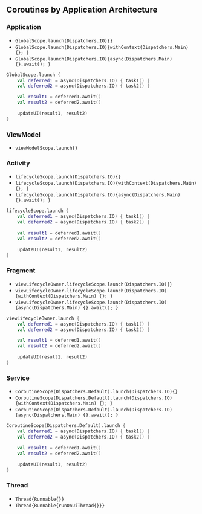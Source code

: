 ## Coroutines by Application Architecture
### Application
- `GlobalScope.launch(Dispatchers.IO){}`
- `GlobalScope.launch(Dispatchers.IO){withContext(Dispatchers.Main) {}; }`
- `GlobalScope.launch(Dispatchers.IO){async(Dispatchers.Main) {}.await(); }`

```kts
GlobalScope.launch {
    val deferred1 = async(Dispatchers.IO) { task1() }
    val deferred2 = async(Dispatchers.IO) { task2() }

    val result1 = deferred1.await()
    val result2 = deferred2.await()

    updateUI(result1, result2)
}
```

### ViewModel
- `viewModelScope.launch{}`
  
### Activity
- `lifecycleScope.launch(Dispatchers.IO){}`
- `lifecycleScope.launch(Dispatchers.IO){withContext(Dispatchers.Main) {}; }`
- `lifecycleScope.launch(Dispatchers.IO){async(Dispatchers.Main) {}.await(); }`

```kts
lifecycleScope.launch {
    val deferred1 = async(Dispatchers.IO) { task1() }
    val deferred2 = async(Dispatchers.IO) { task2() }

    val result1 = deferred1.await()
    val result2 = deferred2.await()

    updateUI(result1, result2)
}
```

### Fragment  
- `viewLifecycleOwner.lifecycleScope.launch(Dispatchers.IO){}`
- `viewLifecycleOwner.lifecycleScope.launch(Dispatchers.IO){withContext(Dispatchers.Main) {}; }`
- `viewLifecycleOwner.lifecycleScope.launch(Dispatchers.IO){async(Dispatchers.Main) {}.await(); }`

```kts
viewLifecycleOwner.launch {
    val deferred1 = async(Dispatchers.IO) { task1() }
    val deferred2 = async(Dispatchers.IO) { task2() }

    val result1 = deferred1.await()
    val result2 = deferred2.await()

    updateUI(result1, result2)
}
```

### Service
- `CoroutineScope(Dispatchers.Default).launch(Dispatchers.IO){}`
- `CoroutineScope(Dispatchers.Default).launch(Dispatchers.IO){withContext(Dispatchers.Main) {}; }`
- `CoroutineScope(Dispatchers.Default).launch(Dispatchers.IO){async(Dispatchers.Main) {}.await(); }`

```kts
CoroutineScope(Dispatchers.Default).launch {
    val deferred1 = async(Dispatchers.IO) { task1() }
    val deferred2 = async(Dispatchers.IO) { task2() }

    val result1 = deferred1.await()
    val result2 = deferred2.await()

    updateUI(result1, result2)
}
```

### Thread
- `Thread{Runnable{}}`
- `Thread{Runnable{runOnUiThread{}}}`





